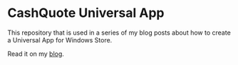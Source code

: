 CashQuote Universal App
=============

This repository that is used in a series of my blog posts about how to create a Universal App for Windows Store.

Read it on my [blog](http://programmingflow.com/2015/03/12/cashquotes-win-81-app-initial-setup-of-the-universal-app-project.html).